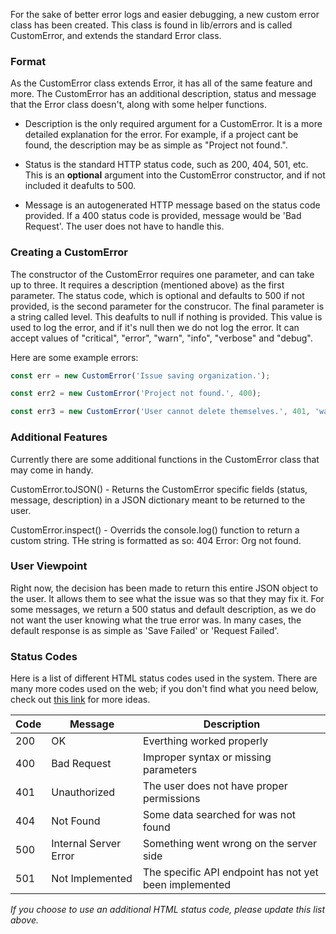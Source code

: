 
For the sake of better error logs and easier debugging, a new custom
error class has been created. This class is found in lib/errors and is
called CustomError, and extends the standard Error class.


### Format

As the CustomError class extends Error, it has all of the same feature and more.
The CustomError has an additional description, status and message that the Error
class doesn't, along with some helper functions.

- Description is the only required argument for a CustomError. It is a more detailed
explanation for the error. For example, if a project cant be found, the description
may be as simple as "Project not found.".

- Status is the standard HTTP status code, such as 200, 404, 501, etc. This is an
**optional** argument into the CustomError constructor, and if not included it deafults to 500.

- Message is an autogenerated HTTP message based on the status code provided. If a 400 status
code is provided, message would be 'Bad Request'. The user does not have to handle this.


### Creating a CustomError

The constructor of the CustomError requires one parameter, and can take up to three.
It requires a description (mentioned above) as the first parameter. The status code, which is
optional and defaults to 500 if not provided, is the second parameter for the construcor.
The final parameter is a string called level. This deafults to null if nothing is provided.
This value is used to log the error, and if it's null then we do not log the error. It can accept
values of "critical", "error", "warn", "info", "verbose" and "debug".

Here are some example errors:

```javascript
const err = new CustomError('Issue saving organization.');

const err2 = new CustomError('Project not found.', 400);

const err3 = new CustomError('User cannot delete themselves.', 401, 'warn');
```

### Additional Features

Currently there are some additional functions in the CustomError class that may come in handy.

CustomError.toJSON()
    - Returns the CustomError specific fields (status, message, description) in a JSON dictionary
    meant to be returned to the user.

CustomError.inspect()
    - Overrids the console.log() function to return a custom string. THe string is formatted as so:
    404 Error: Org not found.

### User Viewpoint

Right now, the decision has been made to return this entire JSON object to the user.
It allows them to see what the issue was so that they may fix it. For some messages,
we return a 500 status and default description, as we do not want the user knowing
what the true error was. In many cases, the default response is as simple as
'Save Failed' or 'Request Failed'.


### Status Codes

Here is a list of different HTML status codes used in the system. There are many more codes
used on the web; if you don't find what you need below, check out [this link](https://www.w3.org/Protocols/rfc2616/rfc2616-sec10.html)
for more ideas.

| Code | Message               | Description                                            |
| ---- | --------------------- | ------------------------------------------------------ |
| 200  | OK                    | Everthing worked properly                              |
| 400  | Bad Request           | Improper syntax or missing parameters                  |
| 401  | Unauthorized          | The user does not have proper permissions              |
| 404  | Not Found             | Some data searched for was not found                   |
| 500  | Internal Server Error | Something went wrong on the server side                |
| 501  | Not Implemented       | The specific API endpoint has not yet been implemented |

*If you choose to use an additional HTML status code, please update this list above.*
